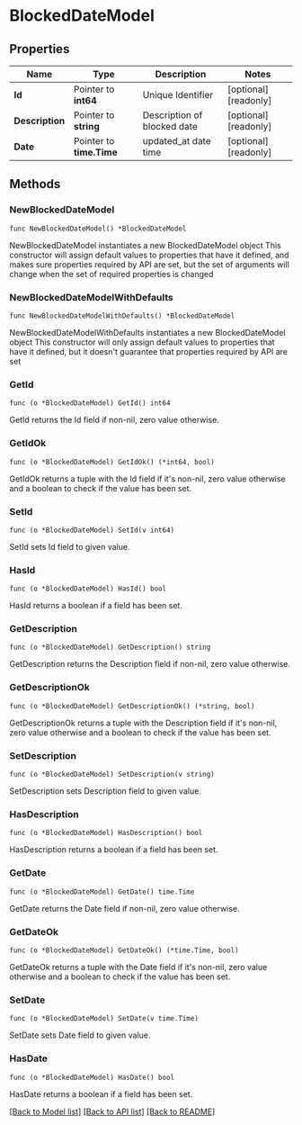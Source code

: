 # BlockedDateModel

## Properties

Name | Type | Description | Notes
------------ | ------------- | ------------- | -------------
**Id** | Pointer to **int64** | Unique Identifier | [optional] [readonly] 
**Description** | Pointer to **string** | Description of blocked date | [optional] [readonly] 
**Date** | Pointer to **time.Time** | updated_at date time | [optional] [readonly] 

## Methods

### NewBlockedDateModel

`func NewBlockedDateModel() *BlockedDateModel`

NewBlockedDateModel instantiates a new BlockedDateModel object
This constructor will assign default values to properties that have it defined,
and makes sure properties required by API are set, but the set of arguments
will change when the set of required properties is changed

### NewBlockedDateModelWithDefaults

`func NewBlockedDateModelWithDefaults() *BlockedDateModel`

NewBlockedDateModelWithDefaults instantiates a new BlockedDateModel object
This constructor will only assign default values to properties that have it defined,
but it doesn't guarantee that properties required by API are set

### GetId

`func (o *BlockedDateModel) GetId() int64`

GetId returns the Id field if non-nil, zero value otherwise.

### GetIdOk

`func (o *BlockedDateModel) GetIdOk() (*int64, bool)`

GetIdOk returns a tuple with the Id field if it's non-nil, zero value otherwise
and a boolean to check if the value has been set.

### SetId

`func (o *BlockedDateModel) SetId(v int64)`

SetId sets Id field to given value.

### HasId

`func (o *BlockedDateModel) HasId() bool`

HasId returns a boolean if a field has been set.

### GetDescription

`func (o *BlockedDateModel) GetDescription() string`

GetDescription returns the Description field if non-nil, zero value otherwise.

### GetDescriptionOk

`func (o *BlockedDateModel) GetDescriptionOk() (*string, bool)`

GetDescriptionOk returns a tuple with the Description field if it's non-nil, zero value otherwise
and a boolean to check if the value has been set.

### SetDescription

`func (o *BlockedDateModel) SetDescription(v string)`

SetDescription sets Description field to given value.

### HasDescription

`func (o *BlockedDateModel) HasDescription() bool`

HasDescription returns a boolean if a field has been set.

### GetDate

`func (o *BlockedDateModel) GetDate() time.Time`

GetDate returns the Date field if non-nil, zero value otherwise.

### GetDateOk

`func (o *BlockedDateModel) GetDateOk() (*time.Time, bool)`

GetDateOk returns a tuple with the Date field if it's non-nil, zero value otherwise
and a boolean to check if the value has been set.

### SetDate

`func (o *BlockedDateModel) SetDate(v time.Time)`

SetDate sets Date field to given value.

### HasDate

`func (o *BlockedDateModel) HasDate() bool`

HasDate returns a boolean if a field has been set.


[[Back to Model list]](../README.md#documentation-for-models) [[Back to API list]](../README.md#documentation-for-api-endpoints) [[Back to README]](../README.md)


